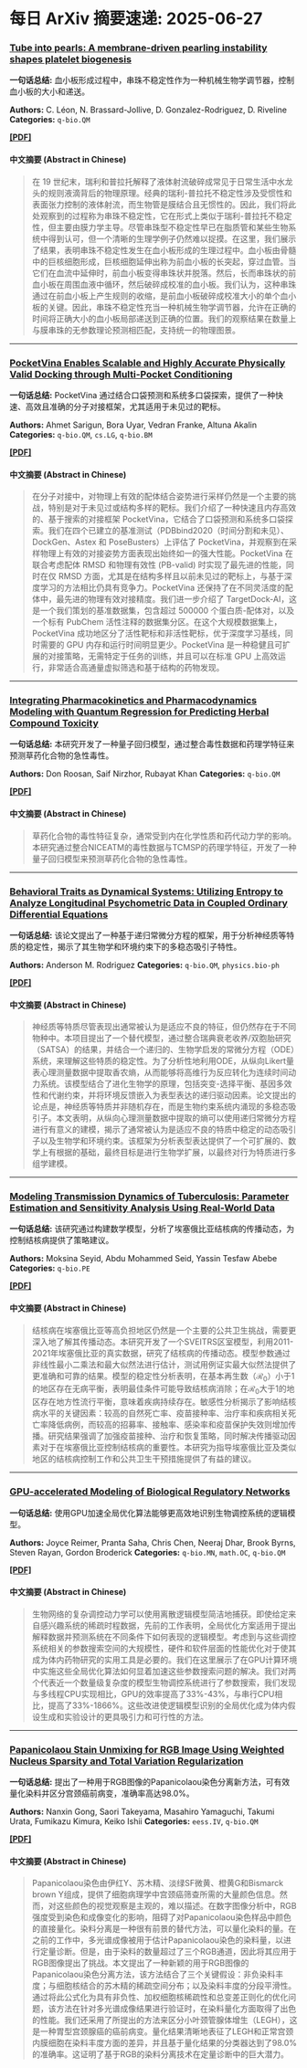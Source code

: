 # 每日 ArXiv 摘要速递: 2025-06-27

### [Tube into pearls: A membrane-driven pearling instability shapes platelet biogenesis](https://arxiv.org/abs/2506.19966)

**一句话总结:** 血小板形成过程中，串珠不稳定性作为一种机械生物学调节器，控制血小板的大小和递送。

**Authors:** C. Léon, N. Brassard-Jollive, D. Gonzalez-Rodriguez, D. Riveline
**Categories:** `q-bio.QM`

[**[PDF]**](https://arxiv.org/pdf/2506.19966)

#### 中文摘要 (Abstract in Chinese)

> 在 19 世纪末，瑞利和普拉托解释了液体射流破碎成常见于日常生活中水龙头的规则液滴背后的物理原理。经典的瑞利-普拉托不稳定性涉及受惯性和表面张力控制的液体射流，而生物管是膜结合且无惯性的。因此，我们将此处观察到的过程称为串珠不稳定性，它在形式上类似于瑞利-普拉托不稳定性，但主要由膜力学主导。尽管串珠型不稳定性早已在脂质管和某些生物系统中得到认可，但一个清晰的生理学例子仍然难以捉摸。在这里，我们展示了结果，表明串珠不稳定性发生在血小板形成的生理过程中。血小板由骨髓中的巨核细胞形成，巨核细胞延伸出称为前血小板的长突起，穿过血管。当它们在血流中延伸时，前血小板变得串珠状并脱落。然后，长而串珠状的前血小板在周围血液中循环，然后破碎成校准的血小板。我们认为，这种串珠通过在前血小板上产生规则的收缩，是前血小板破碎成校准大小的单个血小板的关键。因此，串珠不稳定性充当一种机械生物学调节器，允许在正确的时间将正确大小的血小板局部递送到正确的位置。我们的观察结果在数量上与膜串珠的无参数理论预测相匹配，支持统一的物理图景。

---

### [PocketVina Enables Scalable and Highly Accurate Physically Valid Docking through Multi-Pocket Conditioning](https://arxiv.org/abs/2506.20043)

**一句话总结:** PocketVina 通过结合口袋预测和系统多口袋探索，提供了一种快速、高效且准确的分子对接框架，尤其适用于未见过的靶标。

**Authors:** Ahmet Sarigun, Bora Uyar, Vedran Franke, Altuna Akalin
**Categories:** `q-bio.QM`, `cs.LG`, `q-bio.BM`

[**[PDF]**](https://arxiv.org/pdf/2506.20043)

#### 中文摘要 (Abstract in Chinese)

> 在分子对接中，对物理上有效的配体结合姿势进行采样仍然是一个主要的挑战，特别是对于未见过或结构多样的靶标。我们介绍了一种快速且内存高效的、基于搜索的对接框架 PocketVina，它结合了口袋预测和系统多口袋探索。我们在四个已建立的基准测试（PDBbind2020（时间分割和未见）、DockGen、Astex 和 PoseBusters）上评估了 PocketVina，并观察到在采样物理上有效的对接姿势方面表现出始终如一的强大性能。PocketVina 在联合考虑配体 RMSD 和物理有效性 (PB-valid) 时实现了最先进的性能，同时在仅 RMSD 方面，尤其是在结构多样且以前未见过的靶标上，与基于深度学习的方法相比仍具有竞争力。PocketVina 还保持了在不同灵活度的配体中，最先进的物理有效对接精度。我们进一步介绍了 TargetDock-AI，这是一个我们策划的基准数据集，包含超过 500000 个蛋白质-配体对，以及一个标有 PubChem 活性注释的数据集分区。在这个大规模数据集上，PocketVina 成功地区分了活性靶标和非活性靶标，优于深度学习基线，同时需要的 GPU 内存和运行时间明显更少。PocketVina 是一种稳健且可扩展的对接策略，无需特定于任务的训练，并且可以在标准 GPU 上高效运行，非常适合高通量虚拟筛选和基于结构的药物发现。

---

### [Integrating Pharmacokinetics and Pharmacodynamics Modeling with Quantum Regression for Predicting Herbal Compound Toxicity](https://arxiv.org/abs/2506.20157)

**一句话总结:** 本研究开发了一种量子回归模型，通过整合毒性数据和药理学特征来预测草药化合物的急性毒性。

**Authors:** Don Roosan, Saif Nirzhor, Rubayat Khan
**Categories:** `q-bio.QM`

[**[PDF]**](https://arxiv.org/pdf/2506.20157)

#### 中文摘要 (Abstract in Chinese)

> 草药化合物的毒性特征复杂，通常受到内在化学性质和药代动力学的影响。本研究通过整合NICEATM的毒性数据与TCMSP的药理学特征，开发了一种量子回归模型来预测草药化合物的急性毒性。

---

### [Behavioral Traits as Dynamical Systems: Utilizing Entropy to Analyze Longitudinal Psychometric Data in Coupled Ordinary Differential Equations](https://arxiv.org/abs/2506.20622)

**一句话总结:** 该论文提出了一种基于递归常微分方程的框架，用于分析神经质等特质的稳定性，揭示了其生物学和环境约束下的多稳态吸引子特性。

**Authors:** Anderson M. Rodriguez
**Categories:** `q-bio.QM`, `physics.bio-ph`

[**[PDF]**](https://arxiv.org/pdf/2506.20622)

#### 中文摘要 (Abstract in Chinese)

> 神经质等特质尽管表现出通常被认为是适应不良的特征，但仍然存在于不同物种中。本项目提出了一个替代模型，通过整合瑞典衰老收养/双胞胎研究（SATSA）的结果，并结合一个递归的、生物学启发的常微分方程（ODE）系统，来理解这些特质的稳定性。为了分析性地利用ODE，从纵向Likert量表心理测量数据中提取香农熵，从而能够将高维行为反应转化为连续时间动力系统。该模型结合了进化生物学的原理，包括突变-选择平衡、基因多效性和代谢约束，并将环境反馈嵌入为表型表达的递归驱动因素。论文提出的论点是，神经质等特质并非随机存在，而是生物约束系统内涌现的多稳态吸引子。本文表明，从纵向心理测量数据中提取的熵可以使用递归常微分方程进行有意义的建模，揭示了通常被认为是适应不良的特质中稳定的动态吸引子以及生物学和环境约束。该框架为分析表型表达提供了一个可扩展的、数学上有根据的基础，最终目标是进行生物学扩展，以最终对行为特质进行多组学建模。

---

### [Modeling Transmission Dynamics of Tuberculosis: Parameter Estimation and Sensitivity Analysis Using Real-World Data](https://arxiv.org/abs/2506.19869)

**一句话总结:** 该研究通过构建数学模型，分析了埃塞俄比亚结核病的传播动态，为控制结核病提供了策略建议。

**Authors:** Moksina Seyid, Abdu Mohammed Seid, Yassin Tesfaw Abebe
**Categories:** `q-bio.PE`

[**[PDF]**](https://arxiv.org/pdf/2506.19869)

#### 中文摘要 (Abstract in Chinese)

> 结核病在埃塞俄比亚等高负担地区仍然是一个主要的公共卫生挑战，需要更深入地了解其传播动态。本研究开发了一个SVEITRS区室模型，利用2011-2021年埃塞俄比亚的真实数据，研究了结核病的传播动态。模型参数通过非线性最小二乘法和最大似然法进行估计，测试用例证实最大似然法提供了更准确和可靠的结果。模型的稳定性分析表明，在基本再生数（$\mathscr{R}_0$）小于1的地区存在无病平衡，表明最佳条件可能导致结核病消除；在$\mathscr{R}_0$大于1的地区存在地方性流行平衡，意味着疾病持续存在。敏感性分析揭示了影响结核病水平的关键因素：较高的自然死亡率、疫苗接种率、治疗率和疾病相关死亡率降低病例，而较高的招募率、接触率、感染率和疫苗保护失效则增加传播。研究结果强调了加强疫苗接种、治疗和恢复策略，同时解决传播驱动因素对于在埃塞俄比亚控制结核病的重要性。本研究为指导埃塞俄比亚及类似地区的结核病控制工作和公共卫生干预措施提供了有益的建议。

---

### [GPU-accelerated Modeling of Biological Regulatory Networks](https://arxiv.org/abs/2506.19866)

**一句话总结:** 使用GPU加速全局优化算法能够更高效地识别生物调控系统的逻辑模型。

**Authors:** Joyce Reimer, Pranta Saha, Chris Chen, Neeraj Dhar, Brook Byrns, Steven Rayan, Gordon Broderick
**Categories:** `q-bio.MN`, `math.OC`, `q-bio.QM`

[**[PDF]**](https://arxiv.org/pdf/2506.19866)

#### 中文摘要 (Abstract in Chinese)

> 生物网络的复杂调控动力学可以使用离散逻辑模型简洁地捕获。即使给定来自感兴趣系统的稀疏时程数据，先前的工作表明，全局优化方案适用于提出解释数据并预测系统在不同条件下如何表现的逻辑模型。考虑到与这些调控系统相关的参数搜索空间的大规模性，硬件和软件层面的性能优化对于使其成为体内药物研究的实用工具是必要的。我们在这里展示了在GPU计算环境中实施这些全局优化算法如何显着加速这些参数搜索问题的解决。我们对两个代表近一个数量级复杂度的模型生物调控系统进行了参数搜索，我们发现与多线程CPU实现相比，GPU的效率提高了33%-43%，与串行CPU相比，提高了33%-1866%。这些改进使逻辑模型识别的全局优化成为体内假设生成和实验设计的更具吸引力和可行性的方法。

---

### [Papanicolaou Stain Unmixing for RGB Image Using Weighted Nucleus Sparsity and Total Variation Regularization](https://arxiv.org/abs/2506.20450)

**一句话总结:** 提出了一种用于RGB图像的Papanicolaou染色分离新方法，可有效量化染料并区分宫颈癌前病变，准确率高达98.0%。

**Authors:** Nanxin Gong, Saori Takeyama, Masahiro Yamaguchi, Takumi Urata, Fumikazu Kimura, Keiko Ishii
**Categories:** `eess.IV`, `q-bio.QM`

[**[PDF]**](https://arxiv.org/pdf/2506.20450)

#### 中文摘要 (Abstract in Chinese)

> Papanicolaou染色由伊红Y、苏木精、淡绿SF微黄、橙黄G和Bismarck brown Y组成，提供了细胞病理学中宫颈癌筛查所需的大量颜色信息。然而，对这些颜色的视觉观察是主观的，难以描述。在数字图像分析中，RGB强度受到染色和成像变化的影响，阻碍了对Papanicolaou染色样品中颜色的直接量化。染料分离是一种很有前景的替代方法，可以量化染料的量。在之前的工作中，多光谱成像被用于估计Papanicolaou染色的染料量，以进行定量诊断。但是，由于染料的数量超过了三个RGB通道，因此将其应用于RGB图像提出了挑战。本文提出了一种新颖的用于RGB图像的Papanicolaou染色分离方法，该方法结合了三个关键假设：非负染料丰度；与细胞核结合的苏木精的稀疏空间分布；以及染料丰度的分段平滑性。通过将此公式化为具有非负性、加权细胞核稀疏性和总变差正则化的优化问题，该方法在针对多光谱成像结果进行验证时，在染料量化方面取得了出色的性能。我们还采用了所提出的方法来区分小叶颈管腺体增生（LEGH），这是一种胃型宫颈腺癌的癌前病变。量化结果清晰地表征了LEGH和正常宫颈内膜细胞在染料丰度方面的差异，并且基于量化结果的分类器达到了98.0%的准确率。这证明了基于RGB的染料分离技术在定量诊断中的巨大潜力。
